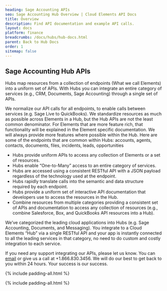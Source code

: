 ```yaml
---
heading: Sage Accounting APIs
seo: Sage Accounting Hub Overview | Cloud Elements API Docs
title: Overview
description: Find API documentation and example API calls.
layout: docs
platform: finance
breadcrumbs: /docs/hubs/hub-docs.html
parent: Back to Hub Docs
order: 1
sitemap: false
---
```


## Sage Accounting Hub APIs

Hubs map resources from a collection of endpoints (What we call Elements) into a uniform set of APIs. With Hubs you can integrate an entire category of services (e.g., CRM, Documents, Sage Accounting) through a single set of APIs.

We normalize our API calls for all endpoints, to enable calls between services (e.g. Sage Live to QuickBooks). We standardize resources as much as possible across Elements in a Hub, but the Hub APIs are not the least common denominator. For Elements that are more feature rich, that functionality will be explained in the Element specific documentation. We will always provide more features where possible within the Hub. Here are some of the endpoints that are common within Hubs:
accounts, agents, contacts, documents, files, incidents, leads, opportunities

* Hubs provide uniform APIs to access any collection of Elements or a set of resources.
* Hubs enable “One-to-Many” access to an entire category of services.
* Hubs are accessed using a consistent RESTful API with a JSON payload regardless of the technology used at the endpoint.
* Hubs rapidly translate calls into the semantic and data structure required by each endpoint.
* Hubs provide a uniform set of interactive API documentation that developers use to access the resources in the Hub.
* Combine resources from multiple categories providing a consistent set of APIs and documentation to access any collection of resources (e.g., combine Salesforce, Box, and QuickBooks API resources into a Hub).

We’ve categorized the leading cloud applications into Hubs (e.g. Sage Accounting, Documents, and Messaging). You integrate to a Cloud Elements “Hub” via a single RESTful API and your app is instantly connected to all the leading services in that category, no need to do custom and costly integration to each service.

If you need any support integrating our APIs, please let us know. You can [email](mailto:support@cloud-elements.com) or give us a call at +1.866.830.3456. We will do our best to get back to you within 24 hours. Your success is our success.

{% include padding-all.html %}

{% include padding-all.html %}
